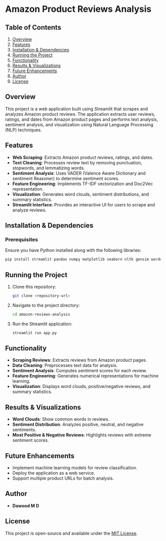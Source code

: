 # Amazon Product Reviews Analysis

## Table of Contents

1. [Overview](#overview)
2. [Features](#features)
3. [Installation & Dependencies](#installation--dependencies)
4. [Running the Project](#running-the-project)
5. [Functionality](#functionality)
6. [Results & Visualizations](#results--visualizations)
7. [Future Enhancements](#future-enhancements)
8. [Author](#author)
9. [License](#license)

## Overview

This project is a web application built using Streamlit that scrapes and analyzes Amazon product reviews. The application extracts user reviews, ratings, and dates from Amazon product pages and performs text analysis, sentiment analysis, and visualization using Natural Language Processing (NLP) techniques.

## Features

- **Web Scraping**: Extracts Amazon product reviews, ratings, and dates.
- **Text Cleaning**: Processes review text by removing punctuation, stopwords, and lemmatizing words.
- **Sentiment Analysis**: Uses VADER (Valence Aware Dictionary and sentiment Reasoner) to determine sentiment scores.
- **Feature Engineering**: Implements TF-IDF vectorization and Doc2Vec representation.
- **Visualization**: Generates word clouds, sentiment distributions, and summary statistics.
- **Streamlit Interface**: Provides an interactive UI for users to scrape and analyze reviews.

## Installation & Dependencies

### Prerequisites
Ensure you have Python installed along with the following libraries:

```sh
pip install streamlit pandas numpy matplotlib seaborn nltk gensim wordcloud requests beautifulsoup4
```

## Running the Project

1. Clone this repository:
   ```sh
   git clone <repository-url>
   ```
2. Navigate to the project directory:
   ```sh
   cd amazon-reviews-analysis
   ```
3. Run the Streamlit application:
   ```sh
   streamlit run app.py
   ```

## Functionality

- **Scraping Reviews**: Extracts reviews from Amazon product pages.
- **Data Cleaning**: Preprocesses text data for analysis.
- **Sentiment Analysis**: Computes sentiment scores for each review.
- **Feature Engineering**: Generates numerical representations for machine learning.
- **Visualization**: Displays word clouds, positive/negative reviews, and summary statistics.

## Results & Visualizations

- **Word Clouds**: Show common words in reviews.
- **Sentiment Distribution**: Analyzes positive, neutral, and negative sentiments.
- **Most Positive & Negative Reviews**: Highlights reviews with extreme sentiment scores.

## Future Enhancements

- Implement machine learning models for review classification.
- Deploy the application as a web service.
- Support multiple product URLs for batch analysis.

## Author

- **Dawood M D**

## License

This project is open-source and available under the [MIT License](LICENSE).

